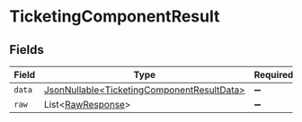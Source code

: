 # TicketingComponentResult


## Fields

| Field                                                                                                  | Type                                                                                                   | Required                                                                                               | Description                                                                                            |
| ------------------------------------------------------------------------------------------------------ | ------------------------------------------------------------------------------------------------------ | ------------------------------------------------------------------------------------------------------ | ------------------------------------------------------------------------------------------------------ |
| `data`                                                                                                 | [JsonNullable\<TicketingComponentResultData>](../../models/components/TicketingComponentResultData.md) | :heavy_minus_sign:                                                                                     | N/A                                                                                                    |
| `raw`                                                                                                  | List\<[RawResponse](../../models/components/RawResponse.md)>                                           | :heavy_minus_sign:                                                                                     | N/A                                                                                                    |